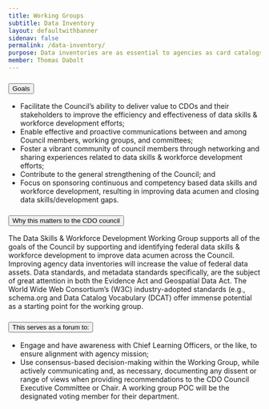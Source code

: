 ```yaml
---
title: Working Groups
subtitle: Data Inventory
layout: defaultwithbanner
sidenav: false
permalink: /data-inventory/
purpose: Data inventories are as essential to agencies as card catalogs are to libraries. These inventories make data assets discoverable to machines and humans. To inform policy decisions, CDO’s must ensure their data inventories support their agency missions. 
member: Thomas Dabolt
---
```


<h3 class="usa-accordion__heading"><button class="usa-accordion__button" aria-expanded="false" aria-controls="m-a1">Goals</button></h3>
<div id="m-a1" class="usa-accordion__content">
  <ul>
    <li>Facilitate the Council’s ability to deliver value to CDOs and their stakeholders to improve the efficiency and effectiveness of data skills & workforce development efforts;</li>
    <li>Enable effective and proactive communications between and among Council members, working groups, and committees;</li>
    <li>Foster a vibrant community of council members through networking and sharing experiences related to data skills & workforce development efforts; </li>
    <li>Contribute to the general strengthening of the Council; and</li>
    <li>Focus on sponsoring continuous and competency based data skills and workforce development, resulting in improving data acumen and closing data skills/development gaps.</li>
  </ul>
</div>
<h3 class="usa-accordion__heading"><button class="usa-accordion__button" aria-expanded="false" aria-controls="m-a2">Why this matters to the CDO council</button></h3>
<div id="m-a2" class="usa-accordion__content">
  <p>The Data Skills & Workforce Development Working Group supports all of the goals of the Council by supporting and identifying federal data skills & workforce development to improve data acumen across the Council. Improving agency data inventories will increase the value of federal data assets. Data standards, and metadata standards specifically, are the subject of great attention in both the Evidence Act and Geospatial Data Act. The World Wide Web Consortium’s (W3C) industry-adopted standards (e.g., schema.org and Data Catalog Vocabulary (DCAT) offer immense potential as a starting point for the working group.</p>
</div>    
<h3 class="usa-accordion__heading"><button class="usa-accordion__button" aria-expanded="false" aria-controls="m-a3">This serves as a forum to:</button></h3>
<div id="m-a3" class="usa-accordion__content">
  <ul>
    <li>Engage and have awareness with Chief Learning Officers, or the like, to ensure alignment with agency mission;</li>
    <li>Use consensus-based decision-making within the Working Group, while actively communicating and, as necessary, documenting any dissent or range of views when providing recommendations to the CDO Council Executive Committee or Chair. A working group POC will be the designated voting member for their department.</li>
  </ul>
</div>
